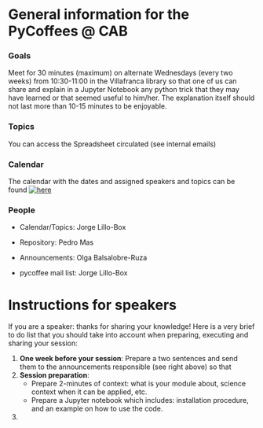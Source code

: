 # General information for the PyCoffees @ CAB

### Goals 
Meet for 30 minutes (maximum) on alternate Wednesdays (every two weeks) from 10:30-11:00 in the Villafranca library so that one of us can share and explain in a Jupyter Notebook any python trick that they may have learned or that seemed useful to him/her. The explanation itself should not last more than 10-15 minutes to be enjoyable.

### Topics
You can access the Spreadsheet circulated (see internal emails)

### Calendar
The calendar with the dates and assigned speakers and topics can be found [![here](https://img.shields.io/badge/here-click!-white?style=social)](https://github.com/PyCoffees/calendar)

### People
* Calendar/Topics: Jorge Lillo-Box

* Repository: Pedro Mas
* Announcements: Olga Balsalobre-Ruza
* pycoffee mail list: Jorge Lillo-Box

# Instructions for speakers

If you are a speaker: thanks for sharing your knowledge! Here is a very brief to do list that you should take into account when preparing, executing and sharing your session:
1. **One week before your session**: Prepare a two sentences and send them to the announcements responsible (see right above) so that   
2. **Session preparation**:
   * Prepare 2-minutes of context: what is your module about, science context when it can be applied, etc.
   * Prepare a Jupyter notebook which includes: installation procedure, and an example on how to use the code.
3. 
